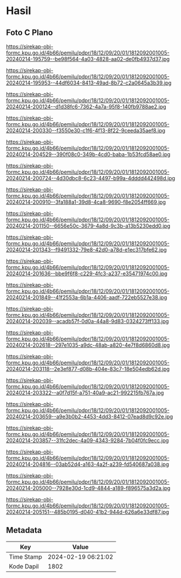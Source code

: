 # Hasil

## Foto C Plano

https://sirekap-obj-formc.kpu.go.id/4b66/pemilu/pdpr/18/12/09/20/01/1812092001005-20240214-195759--be98f564-4a03-4828-aa02-de0fb4937d37.jpg

https://sirekap-obj-formc.kpu.go.id/4b66/pemilu/pdpr/18/12/09/20/01/1812092001005-20240214-195953--44df6034-8413-49ad-8b72-c2a0645a3b39.jpg

https://sirekap-obj-formc.kpu.go.id/4b66/pemilu/pdpr/18/12/09/20/01/1812092001005-20240214-200124--d1d38fc6-7362-4a7a-95f8-140fb9788ae2.jpg

https://sirekap-obj-formc.kpu.go.id/4b66/pemilu/pdpr/18/12/09/20/01/1812092001005-20240214-200330--f3550e30-c1f6-4f13-8f22-9ceeda35aef8.jpg

https://sirekap-obj-formc.kpu.go.id/4b66/pemilu/pdpr/18/12/09/20/01/1812092001005-20240214-204529--390f08c0-349b-4cd0-baba-1b53fcd58ae0.jpg

https://sirekap-obj-formc.kpu.go.id/4b66/pemilu/pdpr/18/12/09/20/01/1812092001005-20240214-200724--4d30dbc8-6c23-4497-b99a-4dddd442498d.jpg

https://sirekap-obj-formc.kpu.go.id/4b66/pemilu/pdpr/18/12/09/20/01/1812092001005-20240214-200910--3fa188a1-39d8-4ca8-9690-f8e2054ff669.jpg

https://sirekap-obj-formc.kpu.go.id/4b66/pemilu/pdpr/18/12/09/20/01/1812092001005-20240214-201150--6656e50c-3679-4a8d-9c3b-a13b5230edd0.jpg

https://sirekap-obj-formc.kpu.go.id/4b66/pemilu/pdpr/18/12/09/20/01/1812092001005-20240214-201343--f9491332-79e8-42d0-a78d-e1ec317bfe62.jpg

https://sirekap-obj-formc.kpu.go.id/4b66/pemilu/pdpr/18/12/09/20/01/1812092001005-20240214-201636--bbe9f6f8-c229-4fc3-a237-e35471974c00.jpg

https://sirekap-obj-formc.kpu.go.id/4b66/pemilu/pdpr/18/12/09/20/01/1812092001005-20240214-201849--41f2553a-6b1a-4406-aadf-722eb5527e38.jpg

https://sirekap-obj-formc.kpu.go.id/4b66/pemilu/pdpr/18/12/09/20/01/1812092001005-20240214-202039--acadb57f-0d0a-44a8-9d83-0324273ff133.jpg

https://sirekap-obj-formc.kpu.go.id/4b66/pemilu/pdpr/18/12/09/20/01/1812092001005-20240214-202618--297e1035-a9dc-48ab-a820-4e7f8d6860d8.jpg

https://sirekap-obj-formc.kpu.go.id/4b66/pemilu/pdpr/18/12/09/20/01/1812092001005-20240214-203118--2e3ef877-d08b-404e-83c7-18e504edb62d.jpg

https://sirekap-obj-formc.kpu.go.id/4b66/pemilu/pdpr/18/12/09/20/01/1812092001005-20240214-203322--a0f7d15f-a751-40a9-ac21-992215fb767a.jpg

https://sirekap-obj-formc.kpu.go.id/4b66/pemilu/pdpr/18/12/09/20/01/1812092001005-20240214-203659--a9e3b0b2-4453-4dd3-8412-07ead8d9c92e.jpg

https://sirekap-obj-formc.kpu.go.id/4b66/pemilu/pdpr/18/12/09/20/01/1812092001005-20240214-203857--31fc2dec-4a09-4343-9284-7b04f0fc9ecc.jpg

https://sirekap-obj-formc.kpu.go.id/4b66/pemilu/pdpr/18/12/09/20/01/1812092001005-20240214-204816--03ab52d4-a163-4a2f-a239-fd540687a038.jpg

https://sirekap-obj-formc.kpu.go.id/4b66/pemilu/pdpr/18/12/09/20/01/1812092001005-20240214-205000--7928e30d-1cd9-4844-a189-f896575a3d2a.jpg

https://sirekap-obj-formc.kpu.go.id/4b66/pemilu/pdpr/18/12/09/20/01/1812092001005-20240214-205151--485b0195-d040-41b2-944d-626a6e33df87.jpg


## Metadata

| Key        | Value               |
| ---------- | ------------------- |
| Time Stamp | 2024-02-19 06:21:02 |
| Kode Dapil | 1802                |



